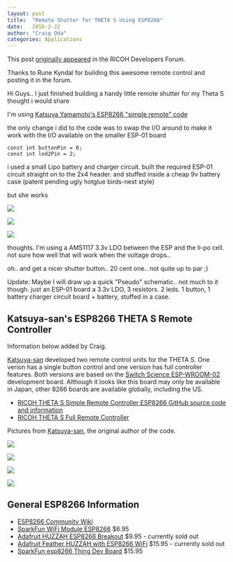 ```yaml
---
layout: post
title:  "Remote Shutter for THETA S Using ESP8266"
date:   2016-2-22
author: "Craig Oda"
categories: Applications
---
```

This post
[originally appeared](https://developers.theta360.com/en/forums/viewtopic.php?f=4&t=120&p=1408#p1389)
 in the RICOH Developers Forum.

Thanks to Rune Kyndal for building this awesome remote control and posting
it in the forum.

Hi Guys..
I just finished building a handy little remote shutter for my Theta S
thought i would share

I'm using
[Katsuya Yamamoto's ESP8266 "simple remote" code](https://github.com/katsuya-san/ESP8266-THETA-S-SimpleRemoteControler)

the only change i did to the code was to swap the I/O around to make it work with the
I/O available on the smaller ESP-01 board

    const int buttonPin = 0;
    const int led2Pin = 2;


i used a small Lipo battery and charger circuit. built the required ESP-01 circuit straight on to the 2x4 header.
and stuffed inside a cheap 9v battery case
(patent pending ugly hotglue birds-nest style)  

but she works

![](https://dl.dropboxusercontent.com/u/1644351/theta-remote/IMG_3581.JPG)

![](https://dl.dropboxusercontent.com/u/1644351/theta-remote/IMG_3590.JPG)

![](https://dl.dropboxusercontent.com/u/1644351/theta-remote/IMG_3591.JPG)

thoughts. I'm using a AMS1117 3.3v LDO between the ESP and the li-po cell. not sure how well
that will work when the voltage drops..

oh.. and get a nicer shutter button.. 20 cent one.. not quite up to par ;)

Update:
Maybe I will draw up a quick "Pseudo" schematic.. not much to it though.
just an ESP-01 board a 3.3v LDO, 3 resistors. 2 leds. 1 button,
1 battery charger circuit board + battery, stuffed in a case.

## Katsuya-san's ESP8266 THETA S Remote Controller
Information below added by Craig.

[Katsuya-san](https://github.com/katsuya-san) developed two remote control units
for the THETA S. One verion has a single button control and one version has full
controller features. Both versions are based on the
[Switch Science ESP-WROOM-02](https://www.switch-science.com/catalog/2500/)
 development board. Although it looks like this board may only be available in
 Japan, other 8266 boards are available globally, including the US.



* [RICOH THETA S Simple Remote Controller ESP8266 GitHub source code and information](https://github.com/katsuya-san/ESP8266-THETA-S-SimpleRemoteControler)
* [RICOH THETA S Full Remote Controller](https://github.com/katsuya-san/ESP8266-THETA-S-FullRemoteControler)

Pictures from
[Katsuya-san](https://github.com/katsuya-san), the original author of the code.

![](/blog/img/2016-02/case2.png)

![](/blog/img/2016-02/remote_control_case.png)

![](/blog/img/2016-02/remote_2.png)

![](/blog/img/2016-02/simple_remote.png)

## General ESP8266 Information

* [ESP8266 Community Wiki](http://www.esp8266.com/wiki/doku.php?id=esp8266-module-family)
* [SparkFun WiFi Module ESP8266](https://www.sparkfun.com/products/13678) $6.95
* [Adafruit HUZZAH ESP8266 Breakout](https://www.adafruit.com/products/2471) $9.95 - currently sold out
* [Adafruit Feather HUZZAH with ESP8266 WiFi](https://www.adafruit.com/products/2821) $15.95 - currently sold out
* [SparkFun esp8266 Thing Dev Board](https://www.sparkfun.com/products/13711) $15.95
